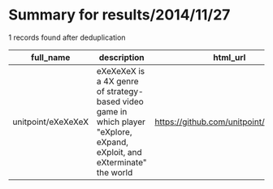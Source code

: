
# Summary for results/2014/11/27
    
1 records found after deduplication

| full_name | description | html_url | matched_list | matched_count | pushed_at | size | stargazers_count | language | forks_count |
|--------------------|---------------------------------------------------------------------------------------------------------------------------|---------------------------------------|----------------|-----------------|---------------------------|--------|--------------------|------------|---------------|
| unitpoint/eXeXeXeX | eXeXeXeX is a 4X genre of strategy-based video game in which player "eXplore, eXpand, eXploit, and eXterminate" the world | https://github.com/unitpoint/eXeXeXeX | ['exploit'] | 1 | 2014-11-27 07:06:03+00:00 | 231080 | 1 | C++ | 1 |
